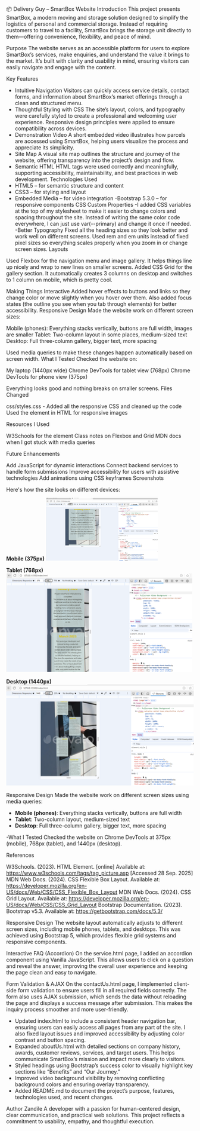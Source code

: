 📦 Delivery Guy – SmartBox Website
Introduction
This project presents SmartBox, a modern moving and storage solution designed to simplify the logistics of personal and commercial storage. Instead of requiring customers to travel to a facility, SmartBox brings the storage unit directly to them—offering convenience, flexibility, and peace of mind.

Purpose
The website serves as an accessible platform for users to explore SmartBox’s services, make enquiries, and understand the value it brings to the market. It’s built with clarity and usability in mind, ensuring visitors can easily navigate and engage with the content.

Key Features

- Intuitive Navigation
  Visitors can quickly access service details, contact forms, and information about SmartBox’s market offerings through a clean and structured menu.
- Thoughtful Styling with CSS
  The site’s layout, colors, and typography were carefully styled to create a professional and welcoming user experience. Responsive design principles were applied to ensure compatibility across devices.
- Demonstration Video
  A short embedded video illustrates how parcels are accessed using SmartBox, helping users visualize the process and appreciate its simplicity.
- Site Map
  A visual site map outlines the structure and journey of the website, offering transparency into the project’s design and flow.
- Semantic HTML
  HTML tags were used correctly and meaningfully, supporting accessibility, maintainability, and best practices in web development.
  Technologies Used
- HTML5 – for semantic structure and content
- CSS3 – for styling and layout
- Embedded Media – for video integration
  -Bootstrap 5.3.0 – for responsive components
  CSS Custom Properties
  -I added CSS variables at the top of my stylesheet to make it easier to change colors and spacing throughout the site. Instead of writing the same color code everywhere, I can just use var(--primary) and change it once if needed.
  -Better Typography
  Fixed all the heading sizes so they look better and work well on different screens. Used rem and em units instead of fixed pixel sizes so everything scales properly when you zoom in or change screen sizes.
  Layouts

Used Flexbox for the navigation menu and image gallery. It helps things line up nicely and wrap to new lines on smaller screens.
Added CSS Grid for the gallery section. It automatically creates 3 columns on desktop and switches to 1 column on mobile, which is pretty cool.

Making Things Interactive
Added hover effects to buttons and links so they change color or move slightly when you hover over them. Also added focus states (the outline you see when you tab through elements) for better accessibility.
Responsive Design
Made the website work on different screen sizes:

Mobile (phones): Everything stacks vertically, buttons are full width, images are smaller
Tablet: Two-column layout in some places, medium-sized text
Desktop: Full three-column gallery, bigger text, more spacing

Used media queries to make these changes happen automatically based on screen width.
What I Tested
Checked the website on:

My laptop (1440px wide)
Chrome DevTools for tablet view (768px)
Chrome DevTools for phone view (375px)

Everything looks good and nothing breaks on smaller screens.
Files Changed

css/styles.css - Added all the responsive CSS and cleaned up the code
Used the <picture> element in HTML for responsive images

Resources I Used

W3Schools for the <picture> element
Class notes on Flexbox and Grid
MDN docs when I got stuck with media queries

Future Enhancements

Add JavaScript for dynamic interactions
Connect backend services to handle form submissions
Improve accessibility for users with assistive technologies
Add animations using CSS keyframes
Screenshots

Here's how the site looks on different devices:

**Mobile (375px)**
<img src="screenshots/Mobile.PNG" width="300">

**Tablet (768px)**
<img src="screenshots/Tablet.PNG" width="500">

**Desktop (1440px)**
<img src="screenshots/Desktop.PNG" width="700">

Responsive Design
Made the website work on different screen sizes using media queries:

- **Mobile (phones)**: Everything stacks vertically, buttons are full width
- **Tablet**: Two-column layout, medium-sized text
- **Desktop**: Full three-column gallery, bigger text, more spacing

-What I Tested
Checked the website on Chrome DevTools at 375px (mobile), 768px (tablet), and 1440px (desktop).

References

W3Schools. (2023). HTML <picture> Element. [online] Available at: https://www.w3schools.com/tags/tag_picture.asp [Accessed 28 Sep. 2025]
MDN Web Docs. (2024). CSS Flexible Box Layout. Available at: https://developer.mozilla.org/en-US/docs/Web/CSS/CSS_Flexible_Box_Layout
MDN Web Docs. (2024). CSS Grid Layout. Available at: https://developer.mozilla.org/en-US/docs/Web/CSS/CSS_Grid_Layout
Bootstrap Documentation. (2023). Bootstrap v5.3. Available at: https://getbootstrap.com/docs/5.3/

Responsive Design
The website layout automatically adjusts to different screen sizes, including mobile phones, tablets, and desktops. This was achieved using Bootstrap 5, which provides flexible grid systems and responsive components.

Interactive FAQ (Accordion)
On the service.html page, I added an accordion component using Vanilla JavaScript. This allows users to click on a question and reveal the answer, improving the overall user experience and keeping the page clean and easy to navigate.

Form Validation & AJAX
On the contactUs.html page, I implemented client-side form validation to ensure users fill in all required fields correctly. The form also uses AJAX submission, which sends the data without reloading the page and displays a success message after submission. This makes the inquiry process smoother and more user-friendly.

- Updated index.html to include a consistent header navigation bar, ensuring users can easily access all pages from any part of the site. I also fixed layout issues and improved accessibility by adjusting color contrast and button spacing.
- Expanded aboutUs.html with detailed sections on company history, awards, customer reviews, services, and target users. This helps communicate SmartBox’s mission and impact more clearly to visitors.
- Styled headings using Bootstrap’s success color to visually highlight key sections like “Benefits” and “Our Journey.”
- Improved video background visibility by removing conflicting background colors and ensuring overlay transparency.
- Added README.md to document the project’s purpose, features, technologies used, and recent changes.

Author
Zandile
A developer with a passion for human-centered design, clear communication, and practical web solutions. This project reflects a commitment to usability, empathy, and thoughtful execution.
